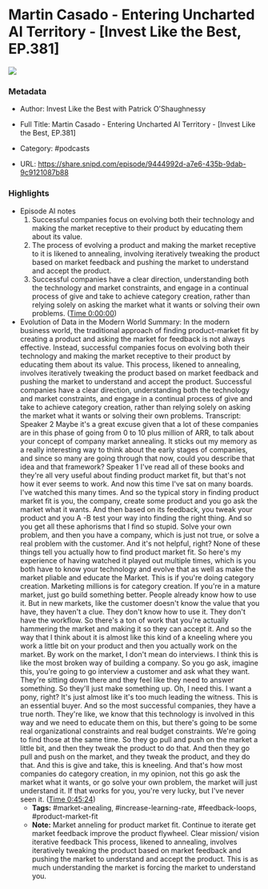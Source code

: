 # Martin Casado - Entering Uncharted AI Territory - [Invest Like the Best, EP.381]

![](https://wsrv.nl/?url=https%3A%2F%2Fmegaphone.imgix.net%2Fpodcasts%2Fef669774-cccd-11ed-889b-c36caad6646f%2Fimage%2FILTB_NEW.png%3Fixlib%3Drails-4.3.1%26max-w%3D3000%26max-h%3D3000%26fit%3Dcrop%26auto%3Dformat%2Ccompress&w=100&h=100)

### Metadata

- Author: Invest Like the Best with Patrick O'Shaughnessy
- Full Title: Martin Casado - Entering Uncharted AI Territory - [Invest Like the Best, EP.381]
- Category: #podcasts



- URL: https://share.snipd.com/episode/9444992d-a7e6-435b-9dab-9c9121087b88

### Highlights

- Episode AI notes
  1. Successful companies focus on evolving both their technology and making the market receptive to their product by educating them about its value.
  2. The process of evolving a product and making the market receptive to it is likened to annealing, involving iteratively tweaking the product based on market feedback and pushing the market to understand and accept the product.
  3. Successful companies have a clear direction, understanding both the technology and market constraints, and engage in a continual process of give and take to achieve category creation, rather than relying solely on asking the market what it wants or solving their own problems. ([Time 0:00:00](https://share.snipd.com/episode-takeaways/bbbc8221-ecf0-4d38-b63e-f67f1fea3659))
- Evolution of Data in the Modern World
  Summary:
  In the modern business world, the traditional approach of finding product-market fit by creating a product and asking the market for feedback is not always effective.
  Instead, successful companies focus on evolving both their technology and making the market receptive to their product by educating them about its value. This process, likened to annealing, involves iteratively tweaking the product based on market feedback and pushing the market to understand and accept the product.
  Successful companies have a clear direction, understanding both the technology and market constraints, and engage in a continual process of give and take to achieve category creation, rather than relying solely on asking the market what it wants or solving their own problems.
  Transcript:
  Speaker 2
  Maybe it's a great excuse given that a lot of these companies are in this phase of going from 0 to 10 plus million of ARR, to talk about your concept of company market annealing. It sticks out my memory as a really interesting way to think about the early stages of companies, and since so many are going through that now, could you describe that idea and that framework?
  Speaker 1
  I've read all of these books and they're all very useful about finding product market fit, but that's not how it ever seems to work. And now this time I've sat on many boards. I've watched this many times. And so the typical story in finding product market fit is you, the company, create some product and you go ask the market what it wants. And then based on its feedback, you tweak your product and you A -B test your way into finding the right thing. And so you get all these aphorisms that I find so stupid. Solve your own problem, and then you have a company, which is just not true, or solve a real problem with the customer. And it's not helpful, right? None of these things tell you actually how to find product market fit. So here's my experience of having watched it played out multiple times, which is you both have to know your technology and evolve that as well as make the market pliable and educate the Market. This is if you're doing category creation. Marketing millions is for category creation. If you're in a mature market, just go build something better. People already know how to use it. But in new markets, like the customer doesn't know the value that you have, they haven't a clue. They don't know how to use it. They don't have the workflow. So there's a ton of work that you're actually hammering the market and making it so they can accept it. And so the way that I think about it is almost like this kind of a kneeling where you work a little bit on your product and then you actually work on the market. By work on the market, I don't mean do interviews. I think this is like the most broken way of building a company. So you go ask, imagine this, you're going to go interview a customer and ask what they want. They're sitting down there and they feel like they need to answer something. So they'll just make something up. Oh, I need this. I want a pony, right? It's just almost like it's too much leading the witness. This is an essential buyer. And so the most successful companies, they have a true north. They're like, we know that this technology is involved in this way and we need to educate them on this, but there's going to be some real organizational constraints and real budget constraints. We're going to find those at the same time. So they go pull and push on the market a little bit, and then they tweak the product to do that. And then they go pull and push on the market, and they tweak the product, and they do that. And this is give and take, this is kneeling. And that's how most companies do category creation, in my opinion, not this go ask the market what it wants, or go solve your own problem, the market will just understand it. If that works for you, you're very lucky, but I've never seen it. ([Time 0:45:24](https://share.snipd.com/snip/3a61266f-36eb-4773-a0de-383413347701))
    - **Tags:** #market-anealing, #increase-learning-rate, #feedback-loops, #product-market-fit
    - **Note:** Market anneling for product market fit. Continue to iterate get market feedback improve the product flywheel. Clear mission/ vision iterative feedback
      This process, likened to annealing, involves iteratively tweaking the product based on market feedback and pushing the market to understand and accept the product. This is as much understanding the market is forcing the market to understand you.
